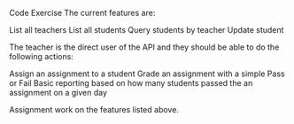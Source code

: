 Code Exercise
The current features are:

List all teachers
List all students
Query students by teacher
Update student

The teacher is the direct user of the API and they should be able to do the following actions:

Assign an assignment to a student
Grade an assignment with a simple Pass or Fail
Basic reporting based on how many students passed the an assignment on a given day

Assignment
work on the features listed above.
